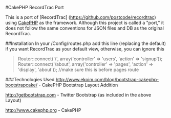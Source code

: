 #CakePHP RecordTrac Port

This is a port of [RecordTrac] (https://github.com/postcode/recordtrac) using [CakePHP](http://www.cakephp.org) as the framework. 
Although this project is called a "port," it does not follow the same conventions for JSON files and DB as the original RecordTrac.


##Installation 
In your /Config/routes.php add this line (replacing the default) if you want RecordTrac as your default view, otherwise, you can ignore this
>Router::connect('/', array('controller' => 'users', 'action' => 'signup'));
>Router::connect('/about', array('controller' => 'pages', 'action' => 'display', 'about')); //make sure this is before pages route


###Technologies Used
http://www.ekoim.com/blog/bootstrap-cakephp-bootstrapcake/ - CakePHP Bootstrap Layout Addition

http://getbootstrap.com - Twitter Bootstrap (as included in the above Layout)

http://www.cakephp.org - CakePHP

